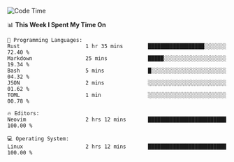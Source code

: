 <!-- [![Top Langs](https://github-readme-stats.vercel.app/api/top-langs/?username=gagahsyuja&theme=dracula&hide_border=true&border_radius=7)](https://github.com/anuraghazra/github-readme-stats) -->

<!--START_SECTION:waka-->
![Code Time](http://img.shields.io/badge/Code%20Time-922%20hrs%2043%20mins-blue)

📊 **This Week I Spent My Time On** 

```text
💬 Programming Languages: 
Rust                     1 hr 35 mins        ██████████████████░░░░░░░   72.40 % 
Markdown                 25 mins             █████░░░░░░░░░░░░░░░░░░░░   19.34 % 
Bash                     5 mins              █░░░░░░░░░░░░░░░░░░░░░░░░   04.32 % 
JSON                     2 mins              ░░░░░░░░░░░░░░░░░░░░░░░░░   01.62 % 
TOML                     1 min               ░░░░░░░░░░░░░░░░░░░░░░░░░   00.78 % 

🔥 Editors: 
Neovim                   2 hrs 12 mins       █████████████████████████   100.00 % 

💻 Operating System: 
Linux                    2 hrs 12 mins       █████████████████████████   100.00 % 
```


<!--END_SECTION:waka-->
